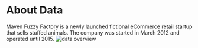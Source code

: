 # About Data
Maven Fuzzy Factory is a newly launched fictional eCommerce retail startup that sells stuffed animals.
The company was started in March 2012 and operated until 2015.
![data overview](https://github.com/javeriafiaz/Web_Analytics/assets/135190132/34468cde-d153-4003-bc43-b266b36aaad9)
